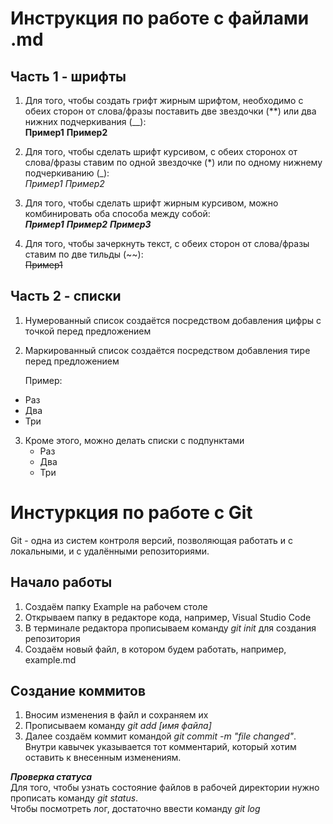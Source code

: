 # Инструкция по работе с файлами .md
## Часть 1 - шрифты

1. Для того, чтобы создать грифт жирным шрифтом, необходимо с обеих сторон от слова/фразы поставить две звездочки (**) или два нижних подчеркивания (__):  
**Пример1** __Пример2__

2. Для того, чтобы сделать шрифт курсивом, с обеих сторонох от слова/фразы ставим по одной звездочке (*) или по одному нижнему подчеркиванию (_):  
*Пример1* _Пример2_

3. Для того, чтобы сделать шрифт жирным курсивом, можно комбинировать оба способа между собой:  
***Пример1*** _**Пример2**_ __*Пример3*__

4. Для того, чтобы зачеркнуть текст, с обеих сторон от слова/фразы ставим по две тильды (~~):  
~~Пример1~~

## Часть 2 - списки

1. Нумерованный список создаётся посредством добавления цифры с точкой перед предложением
2. Маркированный список создаётся посредством добавления тире перед предложением

    Пример:

- Раз
- Два
- Три
3. Кроме этого, можно делать списки с подпунктами
   - Раз
   - Два
   - Три

# Инстуркция по работе с Git

Git - одна из систем контроля версий, позволяющая работать и с локальными, и с удалёнными репозиториями.

## Начало работы

1. Создаём папку Example на рабочем столе 
2. Открываем папку в редакторе кода, например, Visual Studio Code
3. В терминале редактора прописываем команду _git init_ для создания репозитория
4. Создаём новый файл, в котором будем работать, например, example.md

## Создание коммитов

1. Вносим изменения в файл и сохраняем их
2. Прописываем команду _git add [имя файла]_
3. Далее создаём коммит командой _git commit -m "file changed"_. Внутри кавычек указывается тот комментарий, который хотим оставить к внесенным изменениям.

***Проверка статуса***  
Для того, чтобы узнать состояние файлов в рабочей директории нужно прописать команду _git status_.    
Чтобы посмотреть лог, достаточно ввести команду _git log_
